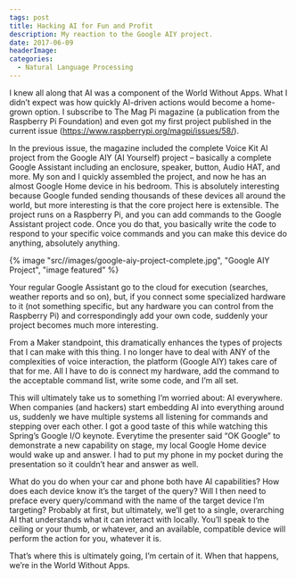 ```yaml
---
tags: post
title: Hacking AI for Fun and Profit
description: My reaction to the Google AIY project.
date: 2017-06-09
headerImage:
categories: 
  - Natural Language Processing
---
```


I knew all along that AI was a component of the World Without Apps. What I didn’t expect was how quickly AI-driven actions would become a home-grown option. I subscribe to The Mag Pi magazine (a publication from the Raspberry Pi Foundation) and even got my first project published in the current issue (https://www.raspberrypi.org/magpi/issues/58/).

In the previous issue, the magazine included the complete Voice Kit AI project from the Google AIY (AI Yourself) project – basically a complete Google Assistant including an enclosure, speaker, button, Audio HAT, and more. My son and I quickly assembled the project, and now he has an almost Google Home device in his bedroom. This is absolutely interesting because Google funded sending thousands of these devices all around the world, but more interesting is that the core project here is extensible. The project runs on a Raspberry Pi, and you can add commands to the Google Assistant project code. Once you do that, you basically write the code to respond to your specific voice commands and you can make this device do anything, absolutely anything.

{% image "src//images/google-aiy-project-complete.jpg", "Google AIY Project", "image featured" %}

Your regular Google Assistant go to the cloud for execution (searches, weather reports and so on), but, if you connect some specialized hardware to it (not something specific, but any hardware you can control from the Raspberry Pi) and correspondingly add your own code, suddenly your project becomes much more interesting.

From a Maker standpoint, this dramatically enhances the types of projects that I can make with this thing. I no longer have to deal with ANY of the complexities of voice interaction, the platform (Google AIY) takes care of that for me. All I have to do is connect my hardware, add the command to the acceptable command list, write some code, and I’m all set.

This will ultimately take us to something I’m worried about: AI everywhere. When companies (and hackers) start embedding AI into everything around us, suddenly we have multiple systems all listening for commands and stepping over each other. I got a good taste of this while watching this Spring’s Google I/O keynote. Everytime the presenter said “OK Google” to demonstrate a new capability on stage, my local Google Home device would wake up and answer. I had to put my phone in my pocket during the presentation so it couldn’t hear and answer as well.

What do you do when your car and phone both have AI capabilities? How does each device know it’s the target of the query? Will I then need to preface every query/command with the name of the target device I’m targeting? Probably at first, but ultimately, we’ll get to a single, overarching AI that understands what it can interact with locally. You’ll speak to the ceiling or your thumb, or whatever, and an available, compatible device will perform the action for you, whatever it is.

That’s where this is ultimately going, I’m certain of it. When that happens, we’re in the World Without Apps.